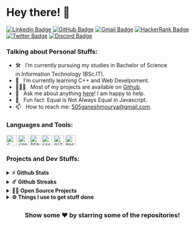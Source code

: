 
#  Hey there! 👋

[![Linkedin Badge](https://img.shields.io/badge/LinkedIn-0077B5?style=for-the-badge&logo=linkedin&logoColor=white)](https://linkedin.com/in/Alkaison)
[![GitHub Badge](https://img.shields.io/badge/GitHub-100000?style=for-the-badge&logo=github&logoColor=white)](https://github.com/Alkaison)
[![Gmail Badge](https://img.shields.io/badge/Gmail-D14836?style=for-the-badge&logo=gmail&logoColor=white)](mailto:505ganeshmourya@gmail.com)
[![HackerRank Badge](https://img.shields.io/badge/-Hackerrank-2EC866?style=for-the-badge&logo=HackerRank&logoColor=white)](https://www.hackerrank.com/Alkaison)
[![Twitter Badge](https://img.shields.io/badge/Twitter-1DA1F2?style=for-the-badge&logo=twitter&logoColor=white)](https://twitter.com/Alkaison)
[![Discord Badge](https://img.shields.io/badge/Discord-5865F2?style=for-the-badge&logo=discord&logoColor=white)](https://discord.gg/dF4PHxbHpA)

### Talking about Personal Stuffs:

- 🛠 &nbsp; I’m currently pursuing my studies in Bachelor of Science <br />in Information Technology (BSc.IT).
- 🚀 &nbsp; I’m currently learning C++ and Web Develpoment.
- 👨🏻‍💻 &nbsp; Most of my projects are available on [Github](https://github.com/alkaison).
- 💬 &nbsp; Ask me about anything [here](https://github.com/alkaison/alkaison/issues/new)! I am happy to help.
- 👾 &nbsp; Fun fact: Equal is Not Always Equal in Javascript.
- 📫 &nbsp; How to reach me: 505ganeshmourya@gmail.com.

### Languages and Tools:

<code><img height="27" src="https://img.shields.io/badge/c-%2300599C.svg?style=for-the-badge&logo=c&logoColor=white" alt="c"></code>
<code><img height="27" src="https://img.shields.io/badge/c++-%2300599C.svg?style=for-the-badge&logo=c%2B%2B&logoColor=white" alt="cpp"></code>
<code><img height="27" src="https://img.shields.io/badge/html5-%23E34F26.svg?style=for-the-badge&logo=html5&logoColor=white" alt="html5"></code>
<code><img height="27" src="https://img.shields.io/badge/css3-%231572B6.svg?style=for-the-badge&logo=css3&logoColor=white" alt="css3"></code>
<code><img height="27" src="https://img.shields.io/badge/git-%23F05033.svg?style=for-the-badge&logo=git&logoColor=white" alt="git"></code>
<code><img height="27" src="https://img.shields.io/badge/markdown-%23000000.svg?style=for-the-badge&logo=markdown&logoColor=white" alt="markdown"></code>

### Projects and Dev Stuffs:

<details>	
  <summary><b>⚡ Github Stats</b></summary>

  <br />
  <a href="#"><img title="GitHub Statistics" src="https://github-readme-stats.vercel.app/api?username=alkaison&show_icons=true&hide_border=false&count_private=true&include_all_commits=true" /></a>
  <a href="#"><img title="Most used languages" src="https://github-readme-stats.vercel.app/api/top-langs/?username=alkaison&show_icons=true&hide_border=false&layout=compact&langs_count=6&hide=java"/></a>
</details>

<details>	
  <summary><b>☄️ Github Streaks</b></summary>

  <br />
  <a href="#"><img title="GitHub Streaks" src="https://github-readme-streak-stats.herokuapp.com/?user=alkaison&hide_border=false" /></a>
</details>

<details>
  <summary><b>🧑‍🚀 Open Source Projects</b></summary>

  <br />

  <a href="https://github.com/Alkaison/Number-System-Converter/"><img title="Number System Converter" src="https://github-readme-stats.vercel.app/api/pin/?username=alkaison&repo=number-system-converter&show_owner=true"/></a>
  <a href="https://github.com/Alkaison/Projects-in-C/"><img title="Projects in C" src="https://github-readme-stats.vercel.app/api/pin/?username=alkaison&repo=projects-in-c&show_owner=true"/></a>
  <a href="https://github.com/Alkaison/Phonebook-Management-System/"><img title="Phonebook Management System" src="https://github-readme-stats.vercel.app/api/pin/?username=alkaison&repo=phonebook-management-system&show_owner=true"/></a>
  <a href="https://github.com/Alkaison/Knight-Official/"><img title="Knight Official" src="https://github-readme-stats.vercel.app/api/pin/?username=alkaison&repo=knight-official&show_owner=true"/></a>

  <br />
</details>
 
<details>	
  <br />
  <summary><b>⚙️ Things I use to get stuff done</b></summary>
  	<ul>
  	    <li><b>OS:</b> Windows 11</li>
	    <li><b>Laptop: </b> Dell Inspiron 15 3000</li>
  	    <li><b>Browser: </b> Edge & Chrome</li>
	    <li><b>Code Editor:</b> VSCode - The best editor out there.</li>
      <li><b>To Stay Updated:</b> Follow on Linkedin, GitHub and Twitter.</li>
	</ul>	
</details>

##

<div align="center">

### Show some ❤️ by starring some of the repositories!

</div>
